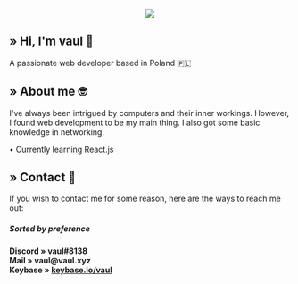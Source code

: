 <p align="center">
  <img src="https://github-readme-stats.vercel.app/api/?username=Archivine&title_color=e07eed&text_color=9f9f9f&show_icons=true&bg_color=00000000&hide_border=true&icon_color=e07eed&hide_title=true&count_private=true" />
</p>


## » Hi, I'm vaul :wave:
A passionate web developer based in Poland 🇵🇱

## » About me 🤓
I've always been intrigued by computers and their inner workings. However, I found web development to be my main thing. I also got some basic
knowledge in networking. 


• Currently learning React.js

## » Contact 📩
If you wish to contact me for some reason, here are the ways to reach me out:  
##### Sorted by preference  
**Discord » __vaul#8138__**  
**Mail » __vaul@vaul.xyz__**  
**Keybase » __[keybase.io/vaul](https://keybase.io/vaul)__**  

